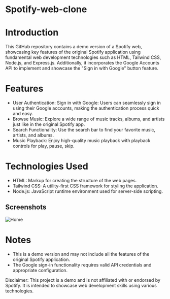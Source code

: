 # Spotify-web-clone

# Introduction
This GitHub repository contains a demo version of a Spotify web, showcasing key features of the original Spotify application using fundamental web development technologies such as HTML, Tailwind CSS, Node.js, and Express.js. Additionally, it incorporates the Google Accounts API to implement and showcase the "Sign in with Google" button feature.

# Features
- User Authentication:
    Sign in with Google: Users can seamlessly sign in using their Google accounts, making the authentication process quick and easy.
- Browse Music:
    Explore a wide range of music tracks, albums, and artists just like in the original Spotify app.
- Search Functionality:
    Use the search bar to find your favorite music, artists, and albums.
- Music Playback:
    Enjoy high-quality music playback with playback controls for play, pause, skip.

# Technologies Used
 - HTML: Markup for creating the structure of the web pages.
 - Tailwind CSS: A utility-first CSS framework for styling the application.
 - Node.js: JavaScript runtime environment used for server-side scripting.

## Screenshots

![Home](screenshots/navbar.png)

 # Notes
   - This is a demo version and may not include all the features of the original Spotify application.
   - The Google sign-in functionality requires valid API credentials and appropriate configuration.


Disclaimer: This project is a demo and is not affiliated with or endorsed by Spotify. It is intended to showcase web development skills using various technologies.
